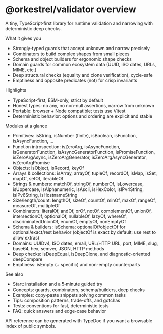 # @orkestrel/validator overview

A tiny, TypeScript‑first library for runtime validation and narrowing with deterministic deep checks.

What it gives you
- Strongly-typed guards that accept unknown and narrow precisely
- Combinators to build complex shapes from small pieces
- Schema and object builders for ergonomic shape checks
- Domain guards for common ecosystem data (UUID, ISO dates, URLs, MIME, etc.)
- Deep structural checks (equality and clone verification), cycle-safe
- Emptiness and opposite predicates (not) for crisp invariants

Highlights
- TypeScript-first, ESM-only, strict by default
- Honest types: no any, no non-null assertions, narrow from unknown
- Portable: browser + Node compatible; tests use Vitest
- Deterministic behavior: options and ordering are explicit and stable

Modules at a glance
- Primitives: isString, isNumber (finite), isBoolean, isFunction, isAsyncFunction, …
- Function introspection: isZeroArg, isAsyncFunction, isGeneratorFunction, isAsyncGeneratorFunction, isPromiseFunction, isZeroArgAsync, isZeroArgGenerator, isZeroArgAsyncGenerator, isZeroArgPromise
- Objects: isObject, isRecord, keyOf
- Arrays & collections: isArray, arrayOf, tupleOf, recordOf, isMap, isSet, mapOf, setOf, iterableOf
- Strings & numbers: matchOf, stringOf, numberOf, isLowercase, isUppercase, isAlphanumeric, isAscii, isHexColor, isIPv4String, isIPv6String, isHostnameString
- Size/length/count: lengthOf, sizeOf, countOf, minOf, maxOf, rangeOf, measureOf, multipleOf
- Combinators: literalOf, andOf, orOf, notOf, complementOf, unionOf, intersectionOf, optionalOf, nullableOf, lazyOf, whereOf, discriminatedUnionOf, enumOf, emptyOf, nonEmptyOf
- Schema & builders: isSchema; optionalOf/objectOf for optional/exact/rest behavior (objectOf is exact by default; use rest to allow extras)
- Domains: UUIDv4, ISO dates, email, URL/HTTP URL, port, MIME, slug, base64, hex, semver, JSON, HTTP methods
- Deep checks: isDeepEqual, isDeepClone, and diagnostic-oriented deepCompare
- Emptiness: isEmpty (+ specific) and non-empty counterparts

See also
- Start: installation and a 5‑minute guided try
- Concepts: guards, combinators, schema/builders, deep checks
- Examples: copy‑paste snippets solving common tasks
- Tips: composition patterns, trade-offs, and gotchas
- Tests: conventions for fast, deterministic tests
- FAQ: quick answers and edge-case behavior

API reference can be generated with TypeDoc if you want a browsable index of public symbols.
